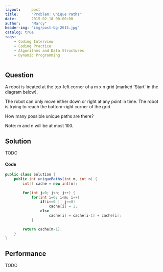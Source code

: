 ```yaml
---
layout:     post
title:      "Problem: Unique Paths"
date:       2015-02-18 00:00:00
author:     "Marcy"
header-img: "img/post-bg-2015.jpg"
catalog: true
tags:
    - Coding Interview
    - Coding Practice
    - Algorithms and Data Structures
    - Dynamic Programming
---
```


## Question

A robot is located at the top-left corner of a m x n grid (marked 'Start' in the diagram below).

The robot can only move either down or right at any point in time. The robot is trying to reach the bottom-right corner of the grid.

How many possible unique paths are there?

Note: m and n will be at most 100.

## Solution
TODO

#### Code
```java
public class Solution {
    public int uniquePaths(int m, int n) {
        int[] cache = new int[m];
        
        for(int j=0; j<n; j++) {
            for(int i=0; i<m; i++)
                if(i==0 || j==0)
                    cache[i] = 1;
                else
                    cache[i] = cache[i-1] + cache[i];
            }
        
        return cache[m-1];
    }
}
```

## Performance
TODO